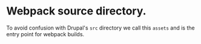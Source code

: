 # Webpack source directory.

To avoid confusion with Drupal's `src` directory we call this `assets` and is
the entry point for webpack builds.
